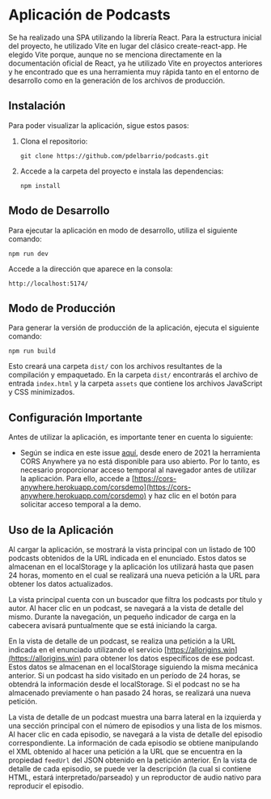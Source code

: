 # Aplicación de Podcasts

Se ha realizado una SPA utilizando la librería React. Para la estructura inicial del proyecto, he utilizado Vite en lugar del clásico create-react-app. He elegido Vite porque, aunque no se menciona directamente en la documentación oficial de React, ya he utilizado Vite en proyectos anteriores y he encontrado que es una herramienta muy rápida tanto en el entorno de desarrollo como en la generación de los archivos de producción.

## Instalación

Para poder visualizar la aplicación, sigue estos pasos:

1. Clona el repositorio:

   ```
   git clone https://github.com/pdelbarrio/podcasts.git
   ```

2. Accede a la carpeta del proyecto e instala las dependencias:

   ```
   npm install
   ```

## Modo de Desarrollo

Para ejecutar la aplicación en modo de desarrollo, utiliza el siguiente comando:

```
npm run dev
```

Accede a la dirección que aparece en la consola:

```
http://localhost:5174/
```

## Modo de Producción

Para generar la versión de producción de la aplicación, ejecuta el siguiente comando:

```
npm run build
```

Esto creará una carpeta `dist/` con los archivos resultantes de la compilación y empaquetado. En la carpeta `dist/` encontrarás el archivo de entrada `index.html` y la carpeta `assets` que contiene los archivos JavaScript y CSS minimizados.

## Configuración Importante

Antes de utilizar la aplicación, es importante tener en cuenta lo siguiente:

- Según se indica en este issue [aquí](https://github.com/Rob--W/cors-anywhere/issues/301), desde enero de 2021 la herramienta CORS Anywhere ya no está disponible para uso abierto. Por lo tanto, es necesario proporcionar acceso temporal al navegador antes de utilizar la aplicación. Para ello, accede a [https://cors-anywhere.herokuapp.com/corsdemo](https://cors-anywhere.herokuapp.com/corsdemo) y haz clic en el botón para solicitar acceso temporal a la demo.

## Uso de la Aplicación

Al cargar la aplicación, se mostrará la vista principal con un listado de 100 podcasts obtenidos de la URL indicada en el enunciado. Estos datos se almacenan en el localStorage y la aplicación los utilizará hasta que pasen 24 horas, momento en el cual se realizará una nueva petición a la URL para obtener los datos actualizados.

La vista principal cuenta con un buscador que filtra los podcasts por título y autor. Al hacer clic en un podcast, se navegará a la vista de detalle del mismo. Durante la navegación, un pequeño indicador de carga en la cabecera avisará puntualmente que se está iniciando la carga.

En la vista de detalle de un podcast, se realiza una petición a la URL indicada en el enunciado utilizando el servicio [https://allorigins.win](https://allorigins.win) para obtener los datos específicos de ese podcast. Estos datos se almacenan en el localStorage siguiendo la misma mecánica anterior. Si un podcast ha sido visitado en un período de 24 horas, se obtendrá la información desde el localStorage. Si el podcast no se ha almacenado previamente o han pasado 24 horas, se realizará una nueva petición.

La vista de detalle de un podcast muestra una barra lateral en la izquierda y una sección principal con el número de episodios y una lista de los mismos. Al hacer clic en cada episodio, se navegará a la vista de detalle del episodio correspondiente. La información de cada episodio se obtiene manipulando el XML obtenido al hacer una petición a la URL que se encuentra en la propiedad `feedUrl` del JSON obtenido en la petición anterior. En la vista de detalle de cada episodio, se puede ver la descripción (la cual si contiene HTML, estará interpretado/parseado) y un reproductor de audio nativo para reproducir el episodio.

